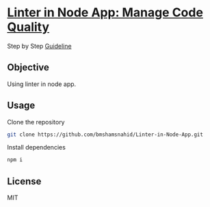 # [Linter in Node App: Manage Code Quality](https://medium.com/@bmshamsnahid/linter-in-node-app-manage-code-quality-c0201812aa30)

Step by Step [Guideline](https://medium.com/@bmshamsnahid/linter-in-node-app-manage-code-quality-c0201812aa30) 

## Objective

Using linter in node app.

## Usage

Clone the repository

```bash
git clone https://github.com/bmshamsnahid/Linter-in-Node-App.git
```

Install dependencies

```bash
npm i
```

## License

MIT
